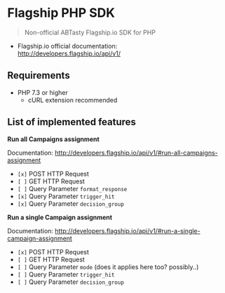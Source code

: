 # Flagship PHP SDK
> Non-official ABTasty Flagship.io SDK for PHP

* Flagship.io official documentation:  
  http://developers.flagship.io/api/v1/

## Requirements

* PHP 7.3 or higher
  * cURL extension recommended
  
## List of implemented features

**Run all Campaigns assignment**

Documentation: http://developers.flagship.io/api/v1/#run-all-campaigns-assignment

* `[x]` POST HTTP Request
* `[ ]` GET HTTP Request
* `[ ]` Query Parameter `format_response`
* `[x]` Query Parameter `trigger_hit`
* `[x]` Query Parameter `decision_group`

**Run a single Campaign assignment**

Documentation: http://developers.flagship.io/api/v1/#run-a-single-campaign-assignment

* `[x]` POST HTTP Request
* `[ ]` GET HTTP Request
* `[ ]` Query Parameter `mode` (does it applies here too? possibly..)
* `[ ]` Query Parameter `trigger_hit`
* `[ ]` Query Parameter `decision_group`
